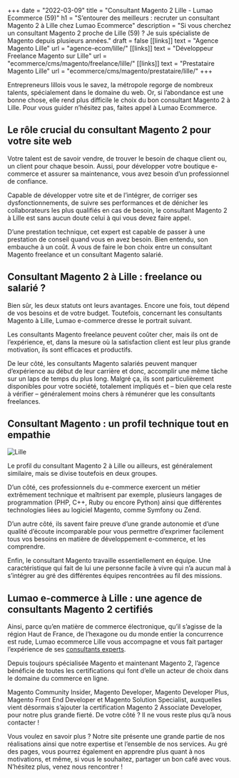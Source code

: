 +++
date = "2022-03-09"
title = "Consultant Magento 2 Lille - Lumao Ecommerce (59)"
h1 = "S’entourer des meilleurs : recruter un consultant Magento 2 à Lille chez Lumao Ecommerce"
description = "Si vous cherchez un consultant Magento 2 proche de Lille (59) ?  Je suis spécialiste de Magento depuis plusieurs années."
draft = false
[[links]]
    text = "Agence Magento Lille"
    url = "agence-ecom/lille/"
[[links]]
    text = "Développeur Freelance Magento sur Lille"
    url = "ecommerce/cms/magento/freelance/lille/"
[[links]]
    text = "Prestataire Magento Lille"
    url = "ecommerce/cms/magento/prestataire/lille/"
+++

Entrepreneurs lillois vous le savez, la métropole regorge de nombreux talents, spécialement dans le domaine du web. Or, si l’abondance est une bonne chose, elle rend plus difficile le choix du bon consultant Magento 2 à Lille. Pour vous guider n’hésitez pas, faites appel à Lumao Ecommerce.

## Le rôle crucial du consultant Magento 2 pour votre site web
Votre talent est de savoir vendre, de trouver le besoin de chaque client ou, un client pour chaque besoin. Aussi, pour développer votre boutique e-commerce et assurer sa maintenance, vous avez besoin d’un professionnel de confiance.

Capable de développer votre site et de l’intégrer, de corriger ses dysfonctionnements, de suivre ses performances et de dénicher les collaborateurs les plus qualifiés en cas de besoin, le consultant Magento 2 à Lille est sans aucun doute celui à qui vous devez faire appel.

D’une prestation technique, cet expert est capable de passer à une prestation de conseil quand vous en avez besoin. Bien entendu, son embauche à un coût. À vous de faire le bon choix entre un consultant Magento freelance et un consultant Magento salarié.

## Consultant Magento 2 à Lille : freelance ou salarié ?
Bien sûr, les deux statuts ont leurs avantages. Encore une fois, tout dépend de vos besoins et de votre budget. Toutefois, concernant les consultants Magento à Lille, Lumao e-commerce dresse le portrait suivant.

Les consultants Magento freelance peuvent coûter cher, mais ils ont de l’expérience, et, dans la mesure où la satisfaction client est leur plus grande motivation, ils sont efficaces et productifs.

De leur côté, les consultants Magento salariés peuvent manquer d’expérience au début de leur carrière et donc, accomplir une même tâche sur un laps de temps du plus long. Malgré ça, ils sont particulièrement disponibles pour votre société, totalement impliqués et – bien que cela reste à vérifier – généralement moins chers à rémunérer que les consultants freelances.

## Consultant Magento : un profil technique tout en empathie

<img class="animate zoomIn margin-auto" src="/images/ville/lille.png" alt="Lille" />

Le profil du consultant Magento 2 à Lille ou ailleurs, est généralement similaire, mais se divise toutefois en deux groupes.

D’un côté, ces professionnels du e-commerce exercent un métier extrêmement technique et maîtrisent par exemple, plusieurs langages de programmation (PHP, C++, Ruby ou encore Python) ainsi que différentes technologies liées au logiciel Magento, comme Symfony ou Zend.

D’un autre côté, ils savent faire preuve d’une grande autonomie et d’une qualité d’écoute incomparable pour vous permettre d’exprimer facilement tous vos besoins en matière de développement e-commerce, et les comprendre.

Enfin, le consultant Magento travaille essentiellement en équipe. Une caractéristique qui fait de lui une personne facile à vivre qui n’a aucun mal à s’intégrer au gré des différentes équipes rencontrées au fil des missions.

## Lumao e-commerce à Lille : une agence de consultants Magento 2 certifiés
Ainsi, parce qu’en matière de commerce électronique, qu’il s’agisse de la région Haut de France, de l’hexagone ou du monde entier la concurrence est rude, Lumao ecommerce Lille vous accompagne et vous fait partager l’expérience de ses [consultants experts](/ecommerce/cms/magento/consultant/).

Depuis toujours spécialisée Magento et maintenant Magento 2, l’agence bénéficie de toutes les certifications qui font d’elle un acteur de choix dans le domaine du commerce en ligne.

Magento Community Insider, Magento Developer, Magento Developer Plus, Magento Front End Developer et Magento Solution Specialist, auxquelles vient désormais s’ajouter la certification Magento 2 Associate Developer, pour notre plus grande fierté. De votre côté ? Il ne vous reste plus qu’à nous contacter !

Vous voulez en savoir plus ? Notre site présente une grande partie de nos réalisations ainsi que notre expertise et l’ensemble de nos services. Au gré des pages, vous pourrez également en apprendre plus quant à nos motivations, et même, si vous le souhaitez, partager un bon café avec vous. N’hésitez plus, venez nous rencontrer !

